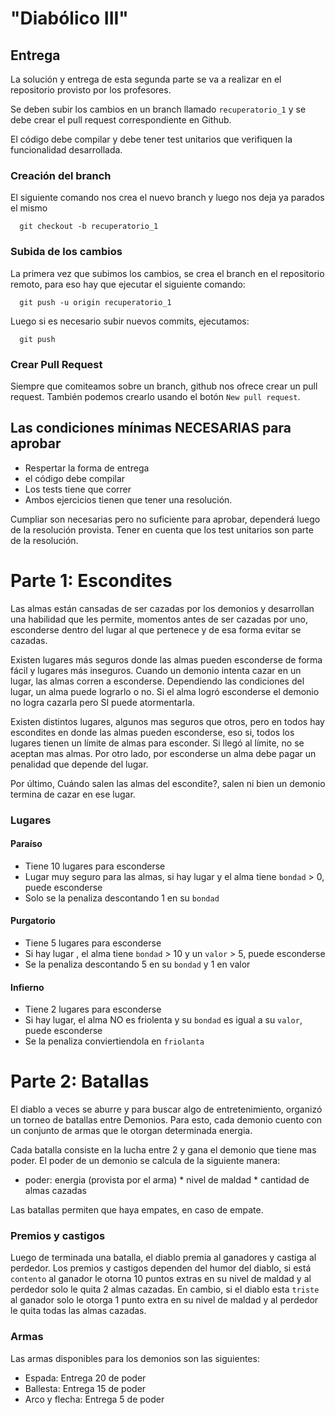 # "Diabólico III"

## Entrega

La solución y entrega de esta segunda parte se va a realizar en el repositorio provisto por los profesores.

Se deben subir los cambios en un branch llamado `recuperatorio_1` y se debe crear el pull request correspondiente en Github.

El código debe compilar y debe tener test unitarios que verifiquen la funcionalidad desarrollada.


### Creación del branch

El siguiente comando nos crea el nuevo branch y luego nos deja ya parados el mismo

```console
  git checkout -b recuperatorio_1
```

### Subida de los cambios

La primera vez que subimos los cambios, se crea el branch en el repositorio remoto, para eso hay que ejecutar el siguiente comando:

```console
  git push -u origin recuperatorio_1
```

Luego si es necesario subir nuevos commits, ejecutamos:

```console
  git push
```

### Crear Pull Request

Siempre que comiteamos sobre un branch, github nos ofrece crear un pull request.
También podemos crearlo usando el botón `New pull request`.

## Las condiciones mínimas NECESARIAS para aprobar

- Respertar la forma de entrega
- el código debe compilar
- Los tests tiene que correr
- Ambos ejercicios tienen que tener una resolución.

Cumpliar son necesarias pero no suficiente para aprobar, dependerá luego de la resolución provista. Tener en cuenta que los test unitarios son parte de la resolución.


# Parte 1: Escondites
Las almas están cansadas de ser cazadas por los demonios y desarrollan una habilidad que les permite, momentos antes de ser cazadas por uno, esconderse dentro del lugar al que pertenece y de esa forma evitar se cazadas.

Existen lugares más seguros donde las almas pueden esconderse de forma fácil y lugares más inseguros.
Cuando un demonio intenta cazar en un lugar, las almas corren a esconderse. Dependiendo las condiciones del lugar, un alma puede lograrlo o no. Si el alma logró esconderse el demonio no logra cazarla pero SI puede atormentarla.

Existen distintos lugares, algunos mas seguros que otros, pero en todos hay escondites en donde las almas pueden esconderse, eso si, todos los lugares tienen un límite de almas para esconder. Si llegó al límite, no se aceptan mas almas.
Por otro lado, por esconderse un alma debe pagar un penalidad que depende del lugar.

Por último, Cuándo salen las almas del escondite?, salen ni bien un demonio termina de cazar en ese lugar.

### Lugares

#### Paraíso
- Tiene 10 lugares para esconderse
- Lugar muy seguro para las almas, si hay lugar y el alma tiene `bondad` > 0, puede esconderse
- Solo se la penaliza descontando 1 en su `bondad`

#### Purgatorio
- Tiene 5 lugares para esconderse
- Si hay lugar , el alma tiene `bondad` > 10 y un `valor` > 5, puede esconderse
- Se la penaliza descontando 5 en su `bondad` y 1 en valor

#### Infierno
- Tiene 2 lugares para esconderse
- Si hay lugar, el alma NO es friolenta y  su `bondad` es igual a su `valor`, puede esconderse
- Se la penaliza conviertiendola en `friolanta`

# Parte 2: Batallas
El diablo a veces se aburre y para buscar algo de entretenimiento, organizó un torneo de batallas entre Demonios.
Para esto, cada demonio cuento con un conjunto de armas que le otorgan determinada energia.

Cada batalla consiste en la lucha entre 2 y gana el demonio que tiene mas poder. 
El poder de un demonio se calcula de la siguiente manera:

- poder: energia (provista por el arma) * nivel de maldad * cantidad de almas cazadas

Las batallas permiten que haya empates, en caso de empate.

### Premios y castigos
Luego de terminada una batalla, el diablo premia al ganadores y castiga al perdedor. Los premios y castigos dependen del humor del diablo, 
si está `contento` al ganador le otorna 10 puntos extras en su nivel de maldad y al perdedor solo le quita 2 almas cazadas. 
En cambio, si el diablo esta `triste` al ganador solo le otorga 1 punto extra en su nivel de maldad y al perdedor 
le quita todas las almas cazadas.

### Armas
Las armas disponibles para los demonios son las siguientes:
- Espada: Entrega 20 de poder
- Ballesta: Entrega 15 de poder
- Arco y flecha: Entrega 5 de poder
